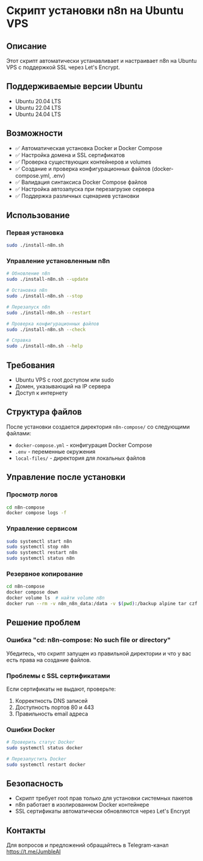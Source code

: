 # Скрипт установки n8n на Ubuntu VPS

## Описание
Этот скрипт автоматически устанавливает и настраивает n8n на Ubuntu VPS с поддержкой SSL через Let's Encrypt.

## Поддерживаемые версии Ubuntu
- Ubuntu 20.04 LTS
- Ubuntu 22.04 LTS
- Ubuntu 24.04 LTS

## Возможности
- ✅ Автоматическая установка Docker и Docker Compose
- ✅ Настройка домена и SSL сертификатов
- ✅ Проверка существующих контейнеров и volumes
- ✅ Создание и проверка конфигурационных файлов (docker-compose.yml, .env)
- ✅ Валидация синтаксиса Docker Compose файлов
- ✅ Настройка автозапуска при перезагрузке сервера
- ✅ Поддержка различных сценариев установки

## Использование

### Первая установка
```bash
sudo ./install-n8n.sh
```

### Управление установленным n8n
```bash
# Обновление n8n
sudo ./install-n8n.sh --update

# Остановка n8n
sudo ./install-n8n.sh --stop

# Перезапуск n8n
sudo ./install-n8n.sh --restart

# Проверка конфигурационных файлов
sudo ./install-n8n.sh --check

# Справка
sudo ./install-n8n.sh --help
```

## Требования
- Ubuntu VPS с root доступом или sudo
- Домен, указывающий на IP сервера
- Доступ к интернету

## Структура файлов
После установки создается директория `n8n-compose/` со следующими файлами:
- `docker-compose.yml` - конфигурация Docker Compose
- `.env` - переменные окружения
- `local-files/` - директория для локальных файлов

## Управление после установки

### Просмотр логов
```bash
cd n8n-compose
docker compose logs -f
```

### Управление сервисом
```bash
sudo systemctl start n8n
sudo systemctl stop n8n
sudo systemctl restart n8n
sudo systemctl status n8n
```

### Резервное копирование
```bash
cd n8n-compose
docker compose down
docker volume ls  # найти volume n8n
docker run --rm -v n8n_n8n_data:/data -v $(pwd):/backup alpine tar czf /backup/n8n-backup.tar.gz -C /data .
```

## Решение проблем

### Ошибка "cd: n8n-compose: No such file or directory"
Убедитесь, что скрипт запущен из правильной директории и что у вас есть права на создание файлов.

### Проблемы с SSL сертификатами
Если сертификаты не выдают, проверьте:
1. Корректность DNS записей
2. Доступность портов 80 и 443
3. Правильность email адреса

### Ошибки Docker
```bash
# Проверить статус Docker
sudo systemctl status docker

# Перезапустить Docker
sudo systemctl restart docker
```

## Безопасность
- Скрипт требует root прав только для установки системных пакетов
- n8n работает в изолированном Docker контейнере
- SSL сертификаты автоматически обновляются через Let's Encrypt

## Контакты
Для вопросов и предложений обращайтесь в Telegram-канал https://t.me/JumbleAI
